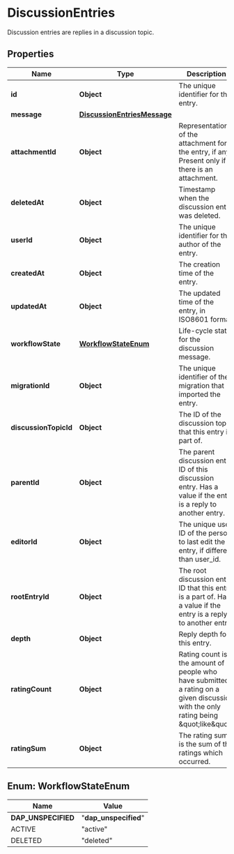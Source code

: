 

# DiscussionEntries

Discussion entries are replies in a discussion topic.

## Properties

| Name | Type | Description | Notes |
|------------ | ------------- | ------------- | -------------|
|**id** | **Object** | The unique identifier for the entry. |  |
|**message** | [**DiscussionEntriesMessage**](DiscussionEntriesMessage.md) |  |  [optional] |
|**attachmentId** | **Object** | Representation of the attachment for the entry, if any. Present only if there is an attachment. |  [optional] |
|**deletedAt** | **Object** | Timestamp when the discussion entry was deleted. |  [optional] |
|**userId** | **Object** | The unique identifier for the author of the entry. |  [optional] |
|**createdAt** | **Object** | The creation time of the entry. |  |
|**updatedAt** | **Object** | The updated time of the entry, in ISO8601 format. |  |
|**workflowState** | [**WorkflowStateEnum**](#WorkflowStateEnum) | Life-cycle state for the discussion message. |  |
|**migrationId** | **Object** | The unique identifier of the migration that imported the entry. |  [optional] |
|**discussionTopicId** | **Object** | The ID of the discussion topic that this entry is part of. |  [optional] |
|**parentId** | **Object** | The parent discussion entry ID of this discussion entry. Has a value if the entry is a reply to another entry. |  [optional] |
|**editorId** | **Object** | The unique user ID of the person to last edit the entry, if different than user_id. |  [optional] |
|**rootEntryId** | **Object** | The root discussion entry ID that this entry is a part of. Has a value if the entry is a reply to another entry. |  [optional] |
|**depth** | **Object** | Reply depth for this entry. |  [optional] |
|**ratingCount** | **Object** | Rating count is the amount of people who have submitted a rating on a given discussion with the only rating being \&quot;like\&quot;. |  [optional] |
|**ratingSum** | **Object** | The rating sum is the sum of the ratings which occurred. |  [optional] |



## Enum: WorkflowStateEnum

| Name | Value |
|---- | -----|
| __DAP_UNSPECIFIED__ | &quot;__dap_unspecified__&quot; |
| ACTIVE | &quot;active&quot; |
| DELETED | &quot;deleted&quot; |



